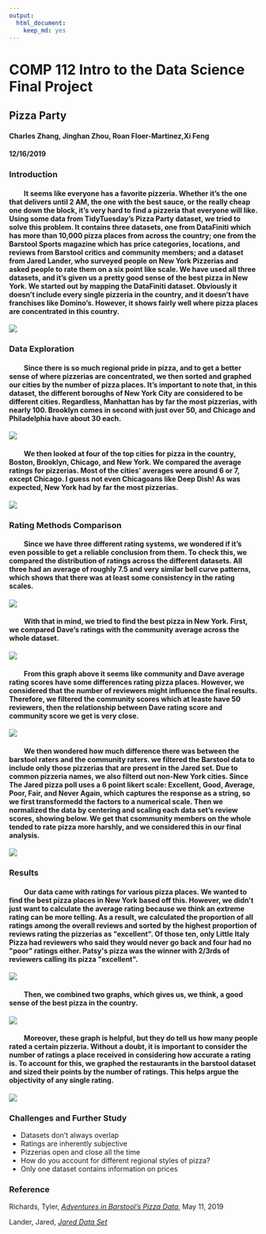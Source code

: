 ```yaml
---
output: 
  html_document:
    keep_md: yes
---
```








# **COMP 112 Intro to the Data Science Final Project**
## **Pizza Party**
#### Charles Zhang, Jinghan Zhou, Roan Floer-Martinez,Xi Feng
#### 12/16/2019


### **Introduction**
#### &nbsp;&nbsp;&nbsp;&nbsp;&nbsp;&nbsp;&nbsp;&nbsp; It seems like everyone has a favorite pizzeria. Whether it’s the one that delivers until 2 AM, the one with the best sauce, or the really cheap one down the block, it’s very hard to find a pizzeria that everyone will like. Using some data from TidyTuesday’s Pizza Party dataset, we tried to solve this problem. It contains three datasets, one from DataFiniti which has more than 10,000 pizza places from across the country; one from the Barstool Sports magazine which has price categories, locations, and reviews from Barstool critics and community members; and a dataset from Jared Lander, who surveyed people on New York Pizzerias and asked people to rate them on a six point like scale. We have used all three datasets, and it’s given us a pretty good sense of the best pizza in New York. We started out by mapping the DataFiniti dataset. Obviously it doesn’t include every single pizzeria in the country, and it doesn’t have franchises like Domino’s. However, it shows fairly well where pizza places are concentrated in this country. 



![](https://raw.githubusercontent.com/CZhang666/CZhang666.github.io/master/images/ds0.png)



### **Data Exploration**

#### &nbsp;&nbsp;&nbsp;&nbsp;&nbsp;&nbsp;&nbsp;&nbsp; Since there is so much regional pride in pizza, and to get a better sense of where pizzerias are concentrated, we then sorted and graphed our cities by the number of pizza places. It’s important to note that, in this dataset, the different boroughs of New York City are considered to be different cities. Regardless, Manhattan has by far the most pizzerias, with nearly 100. Brooklyn comes in second with just over 50, and Chicago and Philadelphia have about 30 each. 

![](Final_files/figure-html/unnamed-chunk-3-1.png)<!-- -->

####	&nbsp;&nbsp;&nbsp;&nbsp;&nbsp;&nbsp;&nbsp;&nbsp; We then looked at four of the top cities for pizza in the country, Boston, Brooklyn, Chicago, and New York. We compared the average ratings for pizzerias. Most of the cities’ averages were around 6 or 7, except Chicago. I guess not even Chicagoans like Deep Dish! As was expected, New York had by far the most pizzerias. 

![](Final_files/figure-html/unnamed-chunk-4-1.png)<!-- -->

### **Rating Methods Comparison**

#### &nbsp;&nbsp;&nbsp;&nbsp;&nbsp;&nbsp;&nbsp;&nbsp; Since we have three different rating systems, we wondered if it’s even possible to get a reliable conclusion from them. To check this, we compared the distribution of ratings across the different datasets. All three had an average of roughly 7.5 and very similar bell curve patterns, which shows that there was at least some consistency in the rating scales. 

![](Final_files/figure-html/unnamed-chunk-5-1.png)<!-- -->

#### &nbsp;&nbsp;&nbsp;&nbsp;&nbsp;&nbsp;&nbsp;&nbsp; With that in mind, we tried to find the best pizza in New York. First, we compared Dave’s ratings with the community average across the whole dataset. 




![](https://raw.githubusercontent.com/CZhang666/CZhang666.github.io/master/images/ds1.png)

#### &nbsp;&nbsp;&nbsp;&nbsp;&nbsp;&nbsp;&nbsp;&nbsp; From this graph above it seems like community and Dave average rating scores have some differences rating pizza places. However, we considered that the number of reviewers might influence the final results. Therefore, we filtered the community scores which at leaste have 50 reviewers, then the relationship between Dave rating score and community score we get is very close. 

![](Final_files/figure-html/unnamed-chunk-7-1.png)<!-- -->

#### &nbsp;&nbsp;&nbsp;&nbsp;&nbsp;&nbsp;&nbsp;&nbsp; We then wondered how much difference there was between the barstool raters and the community raters. we filtered the Barstool data to include only those pizzerias that are present in the Jared set. Due to common pizzeria names, we also filterd out non-New York cities. Since The Jared pizza poll uses a 6 point likert scale: Excellent, Good, Average, Poor, Fair, and Never Again, which captures the response as a string, so we first transformedd the factors to a numerical scale. Then we normalized the data by centering and scaling each data set’s review scores, showing below. We get that csommunity members on the whole tended to rate pizza more harshly, and we considered this in our final analysis. 

![](Final_files/figure-html/unnamed-chunk-8-1.png)<!-- -->






### **Results**

#### &nbsp;&nbsp;&nbsp;&nbsp;&nbsp;&nbsp;&nbsp;&nbsp; Our data came with ratings for various pizza places. We wanted to find the best pizza places in New York based off this. However, we didn't just want to calculate the average rating because we think an extreme rating can be more telling. As a result, we calculated the proportion of all ratings among the overall reviews and sorted by the highest proportion of reviews rating the pizzerias as "excellent". Of those ten, only Little Italy Pizza had reviewers who said they would never go back and four had no "poor" ratings either. Patsy's pizza was the winner with 2/3rds of reviewers calling its pizza "excellent". 

![](Final_files/figure-html/unnamed-chunk-12-1.png)<!-- -->

#### &nbsp;&nbsp;&nbsp;&nbsp;&nbsp;&nbsp;&nbsp;&nbsp; Then, we combined two graphs, which gives us, we think, a good sense of the best pizza in the country. 





![](https://raw.githubusercontent.com/CZhang666/CZhang666.github.io/master/images/ds2.png)


#### &nbsp;&nbsp;&nbsp;&nbsp;&nbsp;&nbsp;&nbsp;&nbsp; Moreover, these graph is helpful, but they do tell us how many people rated a certain pizzeria. Without a doubt, it is important to consider the number of ratings a place received in considering how accurate a rating is. To account for this, we graphed the restaurants in the barstool dataset and sized their points by the number of ratings. This helps argue the objectivity of any single rating. 

![](Final_files/figure-html/unnamed-chunk-15-1.png)<!-- -->


### **Challenges and Further Study**
- Datasets don’t always overlap
- Ratings are inherently subjective
- Pizzerias open and close all the time
- How do you account for different regional styles of pizza?
- Only one dataset contains information on prices

### **Reference**

Richards, Tyler, [*Adventures in Barstool’s Pizza Data*](https://towardsdatascience.com/adventures-in-barstools-pizza-data-9b8ae6bb6cd1
), May 11, 2019

Lander, Jared, [*Jared Data Set*](https://github.com/rfordatascience/tidytuesday/tree/master/data/2019/2019-10-01)


</br>
</br>
</br>

